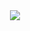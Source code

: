 <div align="center">
  <div height="1000px">
    <a>
      <img src="https://readme-typing-svg.herokuapp.com/?lines=Hello,%20I'm%20HanaHamatani☺︎;&font=Fira%20Code&center=true&width=440&height=45&color=49D1DE&vCenter=true&size=22&duration=7000&repeat=true">
    </a>
  </div>
</div>
